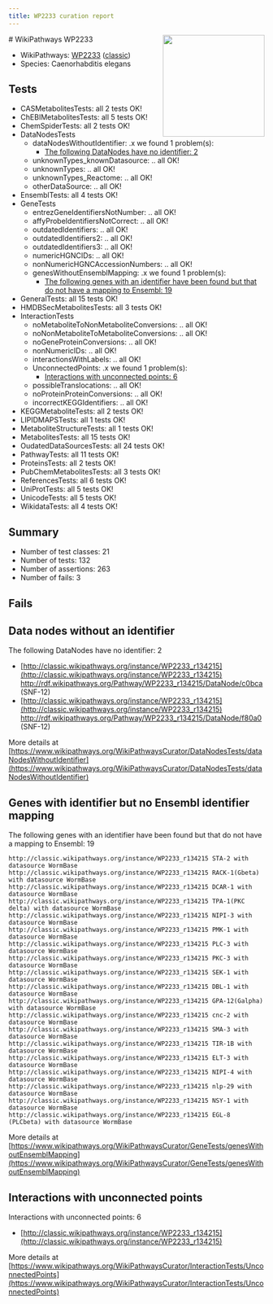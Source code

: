 ```yaml
---
title: WP2233 curation report
---
```


<img style="float: right; width: 200px" src="https://upload.wikimedia.org/wikipedia/commons/thumb/8/83/Wplogo_with_text_500.png/640px-Wplogo_with_text_500.png" />
# WikiPathways WP2233

* WikiPathways: [WP2233](https://wikipathways.org/pathways/WP2233) ([classic](https://classic.wikipathways.org/instance/WP2233))
* Species: Caenorhabditis elegans
## Tests
* CASMetabolitesTests: all 2 tests OK!
* ChEBIMetabolitesTests: all 5 tests OK!
* ChemSpiderTests: all 2 tests OK!
* DataNodesTests
    * dataNodesWithoutIdentifier: .x we found 1 problem(s):
        * [The following DataNodes have no identifier: 2](#d2d32fa1)
    * unknownTypes_knownDatasource: .. all OK!
    * unknownTypes: .. all OK!
    * unknownTypes_Reactome: .. all OK!
    * otherDataSource: .. all OK!
* EnsemblTests: all 4 tests OK!
* GeneTests
    * entrezGeneIdentifiersNotNumber: .. all OK!
    * affyProbeIdentifiersNotCorrect: .. all OK!
    * outdatedIdentifiers: .. all OK!
    * outdatedIdentifiers2: .. all OK!
    * outdatedIdentifiers3: .. all OK!
    * numericHGNCIDs: .. all OK!
    * nonNumericHGNCAccessionNumbers: .. all OK!
    * genesWithoutEnsemblMapping: .x we found 1 problem(s):
        * [The following genes with an identifier have been found but that do not have a mapping to Ensembl: 19](#c4e54316)
* GeneralTests: all 15 tests OK!
* HMDBSecMetabolitesTests: all 3 tests OK!
* InteractionTests
    * noMetaboliteToNonMetaboliteConversions: .. all OK!
    * noNonMetaboliteToMetaboliteConversions: .. all OK!
    * noGeneProteinConversions: .. all OK!
    * nonNumericIDs: .. all OK!
    * interactionsWithLabels: .. all OK!
    * UnconnectedPoints: .x we found 1 problem(s):
        * [Interactions with unconnected points: 6](#35a61ade)
    * possibleTranslocations: .. all OK!
    * noProteinProteinConversions: .. all OK!
    * incorrectKEGGIdentifiers: .. all OK!
* KEGGMetaboliteTests: all 2 tests OK!
* LIPIDMAPSTests: all 1 tests OK!
* MetaboliteStructureTests: all 1 tests OK!
* MetabolitesTests: all 15 tests OK!
* OudatedDataSourcesTests: all 24 tests OK!
* PathwayTests: all 11 tests OK!
* ProteinsTests: all 2 tests OK!
* PubChemMetabolitesTests: all 3 tests OK!
* ReferencesTests: all 6 tests OK!
* UniProtTests: all 5 tests OK!
* UnicodeTests: all 5 tests OK!
* WikidataTests: all 4 tests OK!


## Summary

* Number of test classes: 21
* Number of tests: 132
* Number of assertions: 263
* Number of fails: 3

## Fails

<a name="d2d32fa1" />

## Data nodes without an identifier

The following DataNodes have no identifier: 2

* [http://classic.wikipathways.org/instance/WP2233_r134215](http://classic.wikipathways.org/instance/WP2233_r134215) http://rdf.wikipathways.org/Pathway/WP2233_r134215/DataNode/c0bca (SNF-12)
* [http://classic.wikipathways.org/instance/WP2233_r134215](http://classic.wikipathways.org/instance/WP2233_r134215) http://rdf.wikipathways.org/Pathway/WP2233_r134215/DataNode/f80a0 (SNF-12)


More details at [https://www.wikipathways.org/WikiPathwaysCurator/DataNodesTests/dataNodesWithoutIdentifier](https://www.wikipathways.org/WikiPathwaysCurator/DataNodesTests/dataNodesWithoutIdentifier)

<a name="c4e54316" />

## Genes with identifier but no Ensembl identifier mapping

The following genes with an identifier have been found but that do not have a mapping to Ensembl: 19
```
http://classic.wikipathways.org/instance/WP2233_r134215 STA-2 with datasource WormBase
http://classic.wikipathways.org/instance/WP2233_r134215 RACK-1(Gbeta) with datasource WormBase
http://classic.wikipathways.org/instance/WP2233_r134215 DCAR-1 with datasource WormBase
http://classic.wikipathways.org/instance/WP2233_r134215 TPA-1(PKC delta) with datasource WormBase
http://classic.wikipathways.org/instance/WP2233_r134215 NIPI-3 with datasource WormBase
http://classic.wikipathways.org/instance/WP2233_r134215 PMK-1 with datasource WormBase
http://classic.wikipathways.org/instance/WP2233_r134215 PLC-3 with datasource WormBase
http://classic.wikipathways.org/instance/WP2233_r134215 PKC-3 with datasource WormBase
http://classic.wikipathways.org/instance/WP2233_r134215 SEK-1 with datasource WormBase
http://classic.wikipathways.org/instance/WP2233_r134215 DBL-1 with datasource WormBase
http://classic.wikipathways.org/instance/WP2233_r134215 GPA-12(Galpha) with datasource WormBase
http://classic.wikipathways.org/instance/WP2233_r134215 cnc-2 with datasource WormBase
http://classic.wikipathways.org/instance/WP2233_r134215 SMA-3 with datasource WormBase
http://classic.wikipathways.org/instance/WP2233_r134215 TIR-1B with datasource WormBase
http://classic.wikipathways.org/instance/WP2233_r134215 ELT-3 with datasource WormBase
http://classic.wikipathways.org/instance/WP2233_r134215 NIPI-4 with datasource WormBase
http://classic.wikipathways.org/instance/WP2233_r134215 nlp-29 with datasource WormBase
http://classic.wikipathways.org/instance/WP2233_r134215 NSY-1 with datasource WormBase
http://classic.wikipathways.org/instance/WP2233_r134215 EGL-8 (PLCbeta) with datasource WormBase
```

More details at [https://www.wikipathways.org/WikiPathwaysCurator/GeneTests/genesWithoutEnsemblMapping](https://www.wikipathways.org/WikiPathwaysCurator/GeneTests/genesWithoutEnsemblMapping)

<a name="35a61ade" />

## Interactions with unconnected points

Interactions with unconnected points: 6

* [http://classic.wikipathways.org/instance/WP2233_r134215](http://classic.wikipathways.org/instance/WP2233_r134215)


More details at [https://www.wikipathways.org/WikiPathwaysCurator/InteractionTests/UnconnectedPoints](https://www.wikipathways.org/WikiPathwaysCurator/InteractionTests/UnconnectedPoints)

